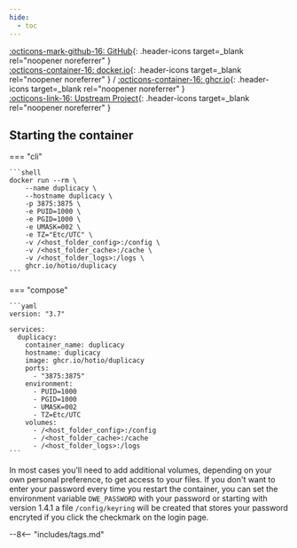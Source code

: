 ```yaml
---
hide:
  - toc
---
```


[:octicons-mark-github-16: GitHub](https://github.com/hotio/duplicacy){: .header-icons target=_blank rel="noopener noreferrer" }  
[:octicons-container-16: docker.io](https://hub.docker.com/r/hotio/duplicacy){: .header-icons target=_blank rel="noopener noreferrer" }
 / [:octicons-container-16: ghcr.io](https://github.com/orgs/hotio/packages/container/package/duplicacy){: .header-icons target=_blank rel="noopener noreferrer" }  
[:octicons-link-16: Upstream Project](https://duplicacy.com){: .header-icons target=_blank rel="noopener noreferrer" }  

## Starting the container

=== "cli"

    ```shell
    docker run --rm \
        --name duplicacy \
        --hostname duplicacy \
        -p 3875:3875 \
        -e PUID=1000 \
        -e PGID=1000 \
        -e UMASK=002 \
        -e TZ="Etc/UTC" \
        -v /<host_folder_config>:/config \
        -v /<host_folder_cache>:/cache \
        -v /<host_folder_logs>:/logs \
        ghcr.io/hotio/duplicacy
    ```

=== "compose"

    ```yaml
    version: "3.7"

    services:
      duplicacy:
        container_name: duplicacy
        hostname: duplicacy
        image: ghcr.io/hotio/duplicacy
        ports:
          - "3875:3875"
        environment:
          - PUID=1000
          - PGID=1000
          - UMASK=002
          - TZ=Etc/UTC
        volumes:
          - /<host_folder_config>:/config
          - /<host_folder_cache>:/cache
          - /<host_folder_logs>:/logs
    ```

In most cases you'll need to add additional volumes, depending on your own personal preference, to get access to your files. If you don't want to enter your password every time you restart the container, you can set the environment variable `DWE_PASSWORD` with your password or starting with version 1.4.1 a file `/config/keyring` will be created that stores your password encryted if you click the checkmark on the login page.

--8<-- "includes/tags.md"
